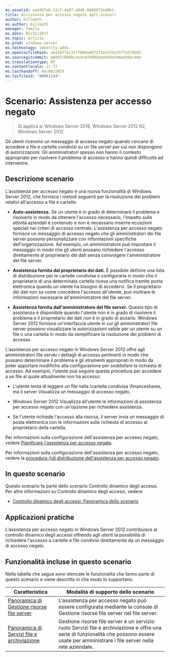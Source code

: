 ```yaml
---
ms.assetid: aae907eb-11cf-4a87-a046-8680872ed0b1
title: Assistenza per accesso negato agli scenari
author: billmath
ms.author: billmath
manager: femila
ms.date: 05/31/2017
ms.topic: article
ms.prod: windows-server
ms.technology: identity-adds
ms.openlocfilehash: a6418f7ac317f060adb72f32e231e1577a5f8b92
ms.sourcegitcommit: b00d7c8968c4adc8f699dbee694afe6ed36bc9de
ms.translationtype: MT
ms.contentlocale: it-IT
ms.lasthandoff: 04/08/2020
ms.locfileid: "80861144"
---
```

# <a name="scenario-access-denied-assistance"></a>Scenario: Assistenza per accesso negato

>Si applica a: Windows Server 2016, Windows Server 2012 R2, Windows Server 2012

Gli utenti ricevono un messaggio di accesso negato quando cercano di accedere a file e cartelle condivisi su un file server per cui non dispongono di autorizzazioni. Gli amministratori spesso non hanno il contesto appropriato per risolvere il problema di accesso e hanno quindi difficoltà ad intervenire.  
  
## <a name="scenario-description"></a>Descrizione scenario  
L'assistenza per accesso negato è una nuova funzionalità di Windows Server 2012, che fornisce i metodi seguenti per la risoluzione dei problemi relativi all'accesso a file e cartelle:  
  
-   **Auto-assistenza.** Se un utente è in grado di determinare il problema e risolverlo in modo da ottenere l'accesso necessario, l'impatto sulle attività aziendali è contenuto e non è necessario inserire eccezioni speciali nei criteri di accesso centrale. L'assistenza per accesso negato fornisce un messaggio di accesso negato che gli amministratori dei file server possono personalizzare con informazioni specifiche dell'organizzazione. Ad esempio, un amministratore può impostare il messaggio in modo che gli utenti possano richiedere l'accesso direttamente al proprietario dei dati senza coinvolgere l'amministratore del file server.  
  
-   **Assistenza fornita dal proprietario dei dati.** È possibile definire una lista di distribuzione per le cartelle condivise e configurarla in modo che il proprietario di una determinata cartella riceva una notifica tramite posta elettronica quando un utente ha bisogno di accedervi. Se il proprietario dei dati non sa come concedere l'accesso all'utente, può inoltrare le informazioni necessarie all'amministratore del file server.  
  
-   **Assistenza fornita dall'amministratore del file server.** Questo tipo di assistenza è disponibile quando l'utente non è in grado di risolvere il problema e il proprietario dei dati non è in grado di aiutarlo.  Windows Server 2012 fornisce un'interfaccia utente in cui gli amministratori file server possono visualizzare le autorizzazioni valide per un utente su un file o una cartella in modo da semplificare la risoluzione dei problemi di accesso.  
  
L'assistenza per accesso negato in Windows Server 2012 offre agli amministratori file server i dettagli di accesso pertinenti in modo che possano determinare il problema e gli strumenti appropriati in modo da poter apportare modifiche alla configurazione per soddisfare la richiesta di accesso. Ad esempio, l'utente può seguire questa procedura per accedere a un file al quale attualmente non ha accesso:  
  
-   L'utente tenta di leggere un file nella \\cartella condivisa \financeshares, ma il server Visualizza un messaggio di accesso negato.  
  
-    Windows Server 2012 Visualizza all'utente le informazioni di assistenza per accesso negato con un'opzione per richiedere assistenza.  
  
-   Se l'utente richiede l'accesso alla risorsa, il server invia un messaggio di posta elettronica con le informazioni sulla richiesta di accesso al proprietario della cartella.  
  
Per informazioni sulla configurazione dell'assistenza per accesso negato, vedere [Pianificare l'assistenza per accesso negato](assetId:///b169f0a4-8b97-4da8-ae4a-c8f1986d19e1).  
  
Per informazioni sulla configurazione dell'assistenza per accesso negato, vedere la [procedura &#40;&#41;di distribuzione dell'assistenza per accesso negato](Deploy-Access-Denied-Assistance--Demonstration-Steps-.md).  
  
## <a name="in-this-scenario"></a>In questo scenario  
Questo scenario fa parte dello scenario Controllo dinamico degli accessi. Per altre informazioni su Controllo dinamico degli accessi, vedere:  
  
-   [Controllo dinamico degli accessi: Panoramica dello scenario](Dynamic-Access-Control--Scenario-Overview.md)  
  
## <a name="practical-applications"></a>Applicazioni pratiche  
L'assistenza per accesso negato in Windows Server 2012 contribuisce al controllo dinamico degli accessi offrendo agli utenti la possibilità di richiedere l'accesso a cartelle e file condivisi direttamente da un messaggio di accesso negato.  
  
## <a name="features-included-in-this-scenario"></a><a name="BKMK_NEW"></a>Funzionalità incluse in questo scenario  
Nella tabella che segue sono elencate le funzionalità che fanno parte di questo scenario e viene descritto in che modo lo supportano.  
  
|Caratteristica|Modalità di supporto dello scenario|  
|-----------|---------------------------------|  
|[Panoramica di Gestione risorse file server](https://technet.microsoft.com/library/hh831701.aspx)|L'assistenza per accesso negato può essere configurata mediante la console di Gestione risorse file server nel file server.|  
|[Panoramica di Servizi file e archiviazione](https://technet.microsoft.com/library/hh831487.aspx)|Gestione risorse file server è un servizio ruolo Servizi file e archiviazione e offre una serie di funzionalità che possono essere usate per amministrare i file server nella rete aziendale.|  
  


